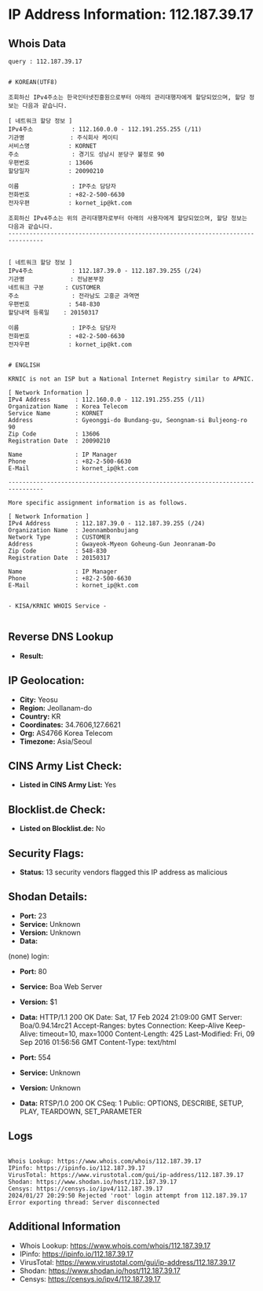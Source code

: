 # IP Address Information: 112.187.39.17

## Whois Data
```
query : 112.187.39.17


# KOREAN(UTF8)

조회하신 IPv4주소는 한국인터넷진흥원으로부터 아래의 관리대행자에게 할당되었으며, 할당 정보는 다음과 같습니다.

[ 네트워크 할당 정보 ]
IPv4주소           : 112.160.0.0 - 112.191.255.255 (/11)
기관명             : 주식회사 케이티
서비스명           : KORNET
주소               : 경기도 성남시 분당구 불정로 90
우편번호           : 13606
할당일자           : 20090210

이름               : IP주소 담당자
전화번호           : +82-2-500-6630
전자우편           : kornet_ip@kt.com

조회하신 IPv4주소는 위의 관리대행자로부터 아래의 사용자에게 할당되었으며, 할당 정보는 다음과 같습니다.
--------------------------------------------------------------------------------


[ 네트워크 할당 정보 ]
IPv4주소           : 112.187.39.0 - 112.187.39.255 (/24)
기관명             : 전남본부장
네트워크 구분      : CUSTOMER
주소               : 전라남도 고흥군 과역면
우편번호           : 548-830
할당내역 등록일    : 20150317

이름               : IP주소 담당자
전화번호           : +82-2-500-6630
전자우편           : kornet_ip@kt.com


# ENGLISH

KRNIC is not an ISP but a National Internet Registry similar to APNIC.

[ Network Information ]
IPv4 Address       : 112.160.0.0 - 112.191.255.255 (/11)
Organization Name  : Korea Telecom
Service Name       : KORNET
Address            : Gyeonggi-do Bundang-gu, Seongnam-si Buljeong-ro 90
Zip Code           : 13606
Registration Date  : 20090210

Name               : IP Manager
Phone              : +82-2-500-6630
E-Mail             : kornet_ip@kt.com

--------------------------------------------------------------------------------

More specific assignment information is as follows.

[ Network Information ]
IPv4 Address       : 112.187.39.0 - 112.187.39.255 (/24)
Organization Name  : Jeonnambonbujang
Network Type       : CUSTOMER
Address            : Gwayeok-Myeon Goheung-Gun Jeonranam-Do
Zip Code           : 548-830
Registration Date  : 20150317

Name               : IP Manager
Phone              : +82-2-500-6630
E-Mail             : kornet_ip@kt.com


- KISA/KRNIC WHOIS Service -


```
## Reverse DNS Lookup
- **Result:** 

## IP Geolocation:
- **City:** Yeosu
- **Region:** Jeollanam-do
- **Country:** KR
- **Coordinates:** 34.7606,127.6621
- **Org:** AS4766 Korea Telecom
- **Timezone:** Asia/Seoul

## CINS Army List Check:
- **Listed in CINS Army List:** 
Yes

## Blocklist.de Check:
- **Listed on Blocklist.de:** 
No

## Security Flags:
- **Status:** 13 security vendors flagged this IP address as malicious

## Shodan Details:
- **Port:** 23
- **Service:** Unknown
- **Version:** Unknown
- **Data:** 
(none) login: 

- **Port:** 80
- **Service:** Boa Web Server
- **Version:** $1
- **Data:** HTTP/1.1 200 OK
Date: Sat, 17 Feb 2024 21:09:00 GMT
Server: Boa/0.94.14rc21
Accept-Ranges: bytes
Connection: Keep-Alive
Keep-Alive: timeout=10, max=1000
Content-Length: 425
Last-Modified: Fri, 09 Sep 2016 01:56:56 GMT
Content-Type: text/html



- **Port:** 554
- **Service:** Unknown
- **Version:** Unknown
- **Data:** RTSP/1.0 200 OK
CSeq: 1
Public: OPTIONS, DESCRIBE, SETUP, PLAY, TEARDOWN, SET_PARAMETER



## Logs
```

Whois Lookup: https://www.whois.com/whois/112.187.39.17
IPinfo: https://ipinfo.io/112.187.39.17
VirusTotal: https://www.virustotal.com/gui/ip-address/112.187.39.17
Shodan: https://www.shodan.io/host/112.187.39.17
Censys: https://censys.io/ipv4/112.187.39.17
2024/01/27 20:29:50 Rejected 'root' login attempt from 112.187.39.17
Error exporting thread: Server disconnected

```
## Additional Information
- Whois Lookup: https://www.whois.com/whois/112.187.39.17
- IPinfo: https://ipinfo.io/112.187.39.17
- VirusTotal: https://www.virustotal.com/gui/ip-address/112.187.39.17
- Shodan: https://www.shodan.io/host/112.187.39.17
- Censys: https://censys.io/ipv4/112.187.39.17

